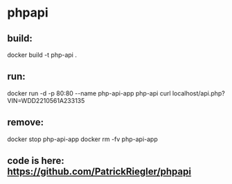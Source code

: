 # phpapi

## build:
docker build -t php-api .

## run:
docker run -d -p 80:80 --name php-api-app php-api
curl localhost/api.php?VIN=WDD2210561A233135

## remove:
docker stop php-api-app
docker rm -fv php-api-app

## code is here: https://github.com/PatrickRiegler/phpapi
